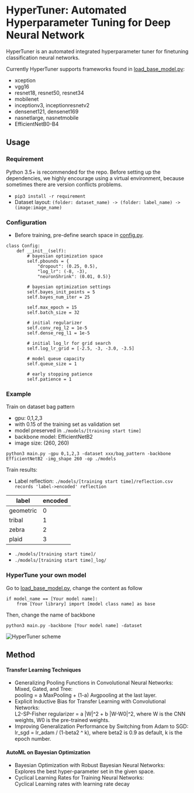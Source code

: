 # HyperTuner: Automated Hyperparameter Tuning for Deep Neural Network

HyperTuner is an automated integrated hyperparameter tuner for finetuning classification neural networks.

Currently HyperTuner supports frameworks found in [load_base_model.py](src/load_base_model.py):
- xception
- vgg16
- resnet18, resnet50, resnet34
- mobilenet
- inceptionv3, inceptionresnetv2
- densenet121, densenet169
- nasnetlarge, nasnetmobile
- EfficientNetB0-B4

## Usage
### Requirement
Python 3.5+ is recommended for the repo. Before setting up the dependencies, we highly encourage using a 
virtual environment, because sometimes there are version conflicts problems.

- ```pip3 install -r requirement```
- Dataset layout: `(folder: dataset_name) -> (folder: label_name) -> (image:image_name)`

### Configuration
- Before training, pre-define search space in [config.py](config.py).
```
class Config:
    def __init__(self):
        # bayesian optimization space
        self.pbounds = {
            "dropout": (0.25, 0.5),
            "log_lr": (-8, -3),
            "neuronShrink": (0.01, 0.5)}

        # bayesian optimization settings
        self.bayes_init_points = 5
        self.bayes_num_iter = 25

        self.max_epoch = 15
        self.batch_size = 32

        # initial regularizer
        self.conv_reg_l2 = 1e-5
        self.dense_reg_l1 = 1e-5

        # initial log_lr for grid search
        self.log_lr_grid = [-2.5, -3, -3.0, -3.5]

        # model queue capacity
        self.queue_size = 1

        # early stopping patience
        self.patience = 1
```

### Example
Train on dataset bag pattern
- gpu: 0,1,2,3
- with 0.15 of the training set as validation set
- model preserved in `./models/[training start time]`
- backbone model: EfficientNetB2
- image size: (260, 260)

```python3 main.py -gpu 0,1,2,3 -dataset xxx/bag_pattern -backbone EfficientNetB2 -img_shape 260 -op ./models```


Train results:
- Label reflection: `./models/[training start time]/reflection.csv records 'label->encoded' reflection`

| label | encoded |
| ------ | ------- |
| geometric | 0 |
| tribal | 1 |
| zebra | 2 |
| plaid | 3 |

- `./models/[training start time]/`
- `./models/[training start time]_log/`


### HyperTune your own model
Go to [load_base_model.py](./src/load_base_model.py), change the content as follow

```
if model_name == [Your model name]:
    from [Your library] import [model class name] as base
```

Then, change the name of backbone 
```
python3 main.py -backbone [Your model name] -dataset
```

![HyperTuner scheme](docs/image/scheme.png)

## Method
#### Transfer Learning Techniques
- Generalizing Pooling Functions in Convolutional Neural Networks: Mixed, Gated, and Tree: \
pooling = a MaxPooling + (1-a) Avgpooling at the last layer.
- Explicit Inductive Bias for Transfer Learning with Convolutional Networks:\
L2-SP-Fisher regularizer = a |W|^2 + b |W-W0|^2, where W is the CNN weights, W0 is the pre-trained weights.
- Improving Generalization Performance by Switching from Adam to SGD: \
lr_sgd = lr_adam / (1-beta2 ^ k), where beta2 is 0.9 as default, k is the epoch number.

#### AutoML on Bayesian Optimization
- Bayesian Optimization with Robust Bayesian Neural Networks:\
Explores the best hyper-parameter set in the given space.
- Cyclical Learning Rates for Training Neural Networks:\
Cyclical Learning rates with learning rate decay